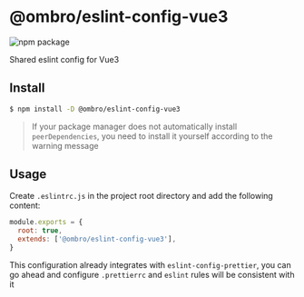 # @ombro/eslint-config-vue3

![npm package](https://badgen.net/npm/v/@ombro/eslint-config-vue3)

Shared eslint config for Vue3

## Install

```sh
$ npm install -D @ombro/eslint-config-vue3
```

> If your package manager does not automatically install `peerDependencies`, you need to install it yourself according to the warning message

## Usage

Create `.eslintrc.js` in the project root directory and add the following content:

```js
module.exports = {
  root: true,
  extends: ['@ombro/eslint-config-vue3'],
}
```

This configuration already integrates with `eslint-config-prettier`, you can go ahead and configure `.prettierrc` and `eslint` rules will be consistent with it
